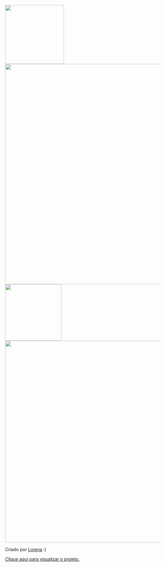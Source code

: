 <img src="design/mobile.png" width="190em"> <img src="design/desktop.png" width="710em">
<img src="design/mobile.png" width="181.5em"> <img src="design/desktop.png" width="650em">

Criado por  <a href="https://github.com/Lorenalgm">Lorena</a> :)

<a href="https://juliocesarj.github.io/DevChallengeCodar/" target="_blank">Clique aqui para visualizar o projeto.</a>

